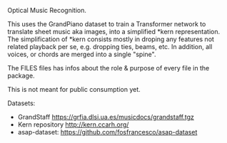 Optical Music Recognition.

This uses the GrandPiano dataset to train a Transformer network to translate sheet music
aka images, into a simplified *kern representation. The simplification of *kern consists
mostly in droping any features not related playback per se, e.g. dropping ties, beams, etc.
In addition, all voices, or chords are merged into a single "spine".

The FILES files has infos about the role & purpose of every file in the package.

This is not meant for public consumption yet.

Datasets:
- GrandStaff https://grfia.dlsi.ua.es/musicdocs/grandstaff.tgz
- Kern repository http://kern.ccarh.org/
- asap-dataset: https://github.com/fosfrancesco/asap-dataset
